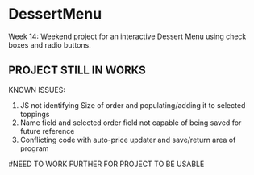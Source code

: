 # DessertMenu
Week 14: Weekend project for an interactive Dessert Menu using check boxes and radio buttons.

## PROJECT STILL IN WORKS

KNOWN ISSUES:
1. JS not identifying Size of order and populating/adding it to selected toppings
2. Name field and selected order field not capable of being saved for future reference
3. Conflicting code with auto-price updater and save/return area of program

#NEED TO WORK FURTHER FOR PROJECT TO BE USABLE
